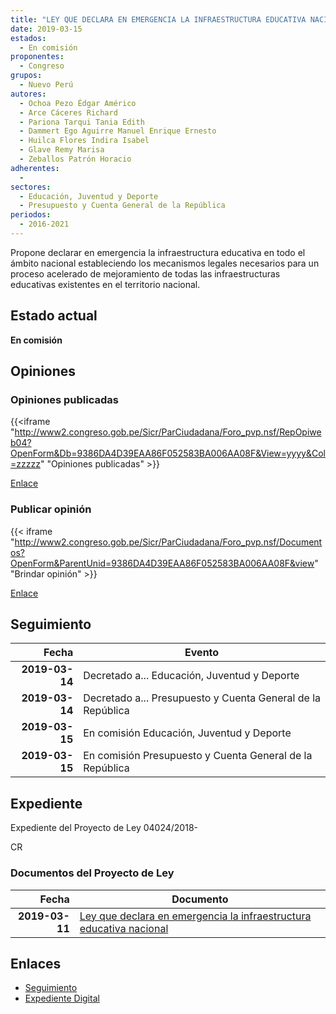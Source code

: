 ```yaml
---
title: "LEY QUE DECLARA EN EMERGENCIA LA INFRAESTRUCTURA EDUCATIVA NACIONAL"
date: 2019-03-15
estados: 
  - En comisión
proponentes: 
  - Congreso
grupos: 
  - Nuevo Perú
autores: 
  - Ochoa Pezo Édgar Américo
  - Arce Cáceres Richard
  - Pariona Tarqui Tania Edith
  - Dammert Ego Aguirre Manuel Enrique Ernesto
  - Huilca Flores Indira Isabel
  - Glave Remy Marisa
  - Zeballos Patrón Horacio
adherentes: 
  - 
sectores: 
  - Educación, Juventud y Deporte
  - Presupuesto y Cuenta General de la República
periodos: 
  - 2016-2021
---
```


Propone declarar en emergencia la infraestructura educativa en todo el ámbito nacional estableciendo los mecanismos legales necesarios para un proceso acelerado de mejoramiento de todas las infraestructuras educativas existentes en el territorio nacional.


## Estado actual

**En comisión**

## Opiniones

### Opiniones publicadas

{{<iframe "http://www2.congreso.gob.pe/Sicr/ParCiudadana/Foro_pvp.nsf/RepOpiweb04?OpenForm&Db=9386DA4D39EAA86F052583BA006AA08F&View=yyyy&Col=zzzzz" "Opiniones publicadas" >}}

[Enlace](http://www2.congreso.gob.pe/Sicr/ParCiudadana/Foro_pvp.nsf/RepOpiweb04?OpenForm&Db=9386DA4D39EAA86F052583BA006AA08F&View=yyyy&Col=zzzzz)
### Publicar opinión

{{< iframe "http://www2.congreso.gob.pe/Sicr/ParCiudadana/Foro_pvp.nsf/Documentos?OpenForm&ParentUnid=9386DA4D39EAA86F052583BA006AA08F&view" "Brindar opinión" >}}

[Enlace](http://www2.congreso.gob.pe/Sicr/ParCiudadana/Foro_pvp.nsf/Documentos?OpenForm&ParentUnid=9386DA4D39EAA86F052583BA006AA08F&view)

## Seguimiento

| Fecha | Evento |
|------:|--------|
| **2019-03-14** | Decretado a... Educación, Juventud y Deporte|
| **2019-03-14** | Decretado a... Presupuesto y Cuenta General de la República|
| **2019-03-15** | En comisión Educación, Juventud y Deporte|
| **2019-03-15** | En comisión Presupuesto y Cuenta General de la República|


## Expediente

Expediente del Proyecto de Ley 04024/2018-

CR


### Documentos del Proyecto de Ley

| Fecha | Documento |
|------:|--------|
| **2019-03-11** | [Ley que declara en emergencia la infraestructura educativa nacional](http://www.leyes.congreso.gob.pe/Documentos/2016_2021/Proyectos_de_Ley_y_de_Resoluciones_Legislativas/PL0402420190311.pdf) |

## Enlaces 

- [Seguimiento](http://www2.congreso.gob.pe/Sicr/TraDocEstProc/CLProLey2016.nsf/f7fff46988ca05b1052578e100829cc7/9fc068d5226b707b052583ba007d8b6e?OpenDocument)
- [Expediente Digital](http://www2.congreso.gob.pe/Sicr/TraDocEstProc/CLProLey2016.nsf/f7fff46988ca05b1052578e100829cc7/9fc068d5226b707b052583ba007d8b6e?OpenDocument&Click=05257FB7005EB655.eb71d0cf91d8294e05256cdf006b5706/$Body/0.1C6C)

